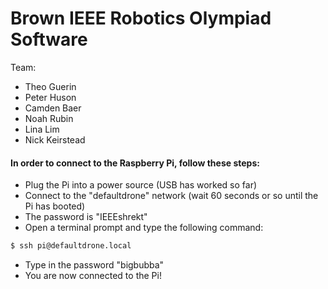 # Brown IEEE Robotics Olympiad Software
Team:
  - Theo Guerin
  - Peter Huson
  - Camden Baer
  - Noah Rubin
  - Lina Lim
  - Nick Keirstead

#### In order to connect to the Raspberry Pi, follow these steps:
  - Plug the Pi into a power source (USB has worked so far)
  - Connect to the "defaultdrone" network (wait 60 seconds or so until the Pi has booted)
  - The password is "IEEEshrekt"
  - Open a terminal prompt and type the following command:
    
```sh
$ ssh pi@defaultdrone.local
```
    
  - Type in the password "bigbubba"
  - You are now connected to the Pi!
